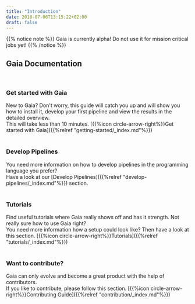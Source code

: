 ```yaml
---
title: "Introduction"
date: 2018-07-06T13:15:22+02:00
draft: false
---
```


{{% notice note %}}
Gaia is currently alpha! Do not use it for mission critical jobs yet!
{{% /notice %}}

## Gaia Documentation
<br />

### Get started with Gaia

New to Gaia? Don't worry, this guide will catch you up and will show you how to install it, develop your first pipeline and view the results in the detailed overview. <br />
This will take less than 10 minutes. 
[{{%icon circle-arrow-right%}}Get started with Gaia]({{%relref "getting-started/_index.md"%}})
<br />
<br />

### Develop Pipelines

You need more information on how to develop pipelines in the programming language you prefer? <br />
Have a look at our [Develop Pipelines]({{%relref "develop-pipelines/_index.md"%}}) section.
<br />
<br />

### Tutorials

Find useful tutorials where Gaia really shows off and has it strength. Not really sure how to use Gaia right? <br /> 
You need more information how a setup could look like? Then have a look at this section.
[{{%icon circle-arrow-right%}}Tutorials]({{%relref "tutorials/_index.md"%}})
<br />
<br />

### Want to contribute?

Gaia can only evolve and become a great product with the help of contributors. <br />
If you like to contribute, please follow this section.
[{{%icon circle-arrow-right%}}Contributing Guide]({{%relref "contribution/_index.md"%}})